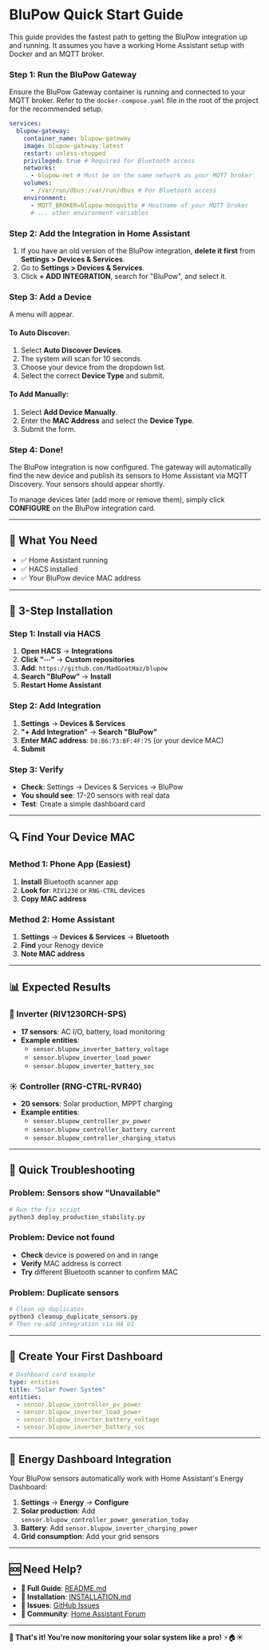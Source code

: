 # BluPow Quick Start Guide

This guide provides the fastest path to getting the BluPow integration up and running. It assumes you have a working Home Assistant setup with Docker and an MQTT broker.

### Step 1: Run the BluPow Gateway

Ensure the BluPow Gateway container is running and connected to your MQTT broker. Refer to the `docker-compose.yaml` file in the root of the project for the recommended setup.

```yaml
services:
  blupow-gateway:
    container_name: blupow-gateway
    image: blupow-gateway:latest
    restart: unless-stopped
    privileged: true # Required for Bluetooth access
    networks:
      - blupow-net # Must be on the same network as your MQTT broker
    volumes:
      - /var/run/dbus:/var/run/dbus # For Bluetooth access
    environment:
      - MQTT_BROKER=blupow-mosquitto # Hostname of your MQTT broker
      # ... other environment variables
```

### Step 2: Add the Integration in Home Assistant

1.  If you have an old version of the BluPow integration, **delete it first** from **Settings > Devices & Services**.
2.  Go to **Settings > Devices & Services**.
3.  Click **+ ADD INTEGRATION**, search for "BluPow", and select it.

### Step 3: Add a Device

A menu will appear.

#### To Auto Discover:

1.  Select **Auto Discover Devices**.
2.  The system will scan for 10 seconds.
3.  Choose your device from the dropdown list.
4.  Select the correct **Device Type** and submit.

#### To Add Manually:

1.  Select **Add Device Manually**.
2.  Enter the **MAC Address** and select the **Device Type**.
3.  Submit the form.

### Step 4: Done!

The BluPow integration is now configured. The gateway will automatically find the new device and publish its sensors to Home Assistant via MQTT Discovery. Your sensors should appear shortly.

To manage devices later (add more or remove them), simply click **CONFIGURE** on the BluPow integration card.

---

## 🎯 **What You Need**
- ✅ Home Assistant running
- ✅ HACS installed
- ✅ Your BluPow device MAC address

---

## 🚀 **3-Step Installation**

### **Step 1: Install via HACS**
1. **Open HACS** → **Integrations**
2. **Click "⋯"** → **Custom repositories**
3. **Add**: `https://github.com/MadGoatHaz/blupow`
4. **Search "BluPow"** → **Install**
5. **Restart Home Assistant**

### **Step 2: Add Integration**
1. **Settings** → **Devices & Services**
2. **"+ Add Integration"** → **Search "BluPow"**
3. **Enter MAC address**: `D8:B6:73:BF:4F:75` (or your device MAC)
4. **Submit**

### **Step 3: Verify**
- **Check**: Settings → Devices & Services → BluPow
- **You should see**: 17-20 sensors with real data
- **Test**: Create a simple dashboard card

---

## 🔍 **Find Your Device MAC**

### **Method 1: Phone App** (Easiest)
1. **Install** Bluetooth scanner app
2. **Look for**: `RIV1230` or `RNG-CTRL` devices
3. **Copy MAC address**

### **Method 2: Home Assistant**
1. **Settings** → **Devices & Services** → **Bluetooth**
2. **Find** your Renogy device
3. **Note MAC address**

---

## 📊 **Expected Results**

### **🔌 Inverter (RIV1230RCH-SPS)**
- **17 sensors**: AC I/O, battery, load monitoring
- **Example entities**:
  - `sensor.blupow_inverter_battery_voltage`
  - `sensor.blupow_inverter_load_power`
  - `sensor.blupow_inverter_battery_soc`

### **☀️ Controller (RNG-CTRL-RVR40)**
- **20 sensors**: Solar production, MPPT charging
- **Example entities**:
  - `sensor.blupow_controller_pv_power`
  - `sensor.blupow_controller_battery_current`
  - `sensor.blupow_controller_charging_status`

---

## 🚨 **Quick Troubleshooting**

### **Problem: Sensors show "Unavailable"**
```bash
# Run the fix script
python3 deploy_production_stability.py
```

### **Problem: Device not found**
- **Check** device is powered on and in range
- **Verify** MAC address is correct
- **Try** different Bluetooth scanner to confirm MAC

### **Problem: Duplicate sensors**
```bash
# Clean up duplicates
python3 cleanup_duplicate_sensors.py
# Then re-add integration via HA UI
```

---

## 🎨 **Create Your First Dashboard**

```yaml
# Dashboard card example
type: entities
title: "Solar Power System"
entities:
  - sensor.blupow_controller_pv_power
  - sensor.blupow_inverter_load_power
  - sensor.blupow_inverter_battery_voltage
  - sensor.blupow_inverter_battery_soc
```

---

## 📱 **Energy Dashboard Integration**

Your BluPow sensors automatically work with Home Assistant's Energy Dashboard:

1. **Settings** → **Energy** → **Configure**
2. **Solar production**: Add `sensor.blupow_controller_power_generation_today`
3. **Battery**: Add `sensor.blupow_inverter_charging_power`
4. **Grid consumption**: Add your grid sensors

---

## 🆘 **Need Help?**

- **📖 Full Guide**: [README.md](../README.md)
- **🔧 Installation**: [INSTALLATION.md](../INSTALLATION.md)
- **🐛 Issues**: [GitHub Issues](https://github.com/MadGoatHaz/blupow/issues)
- **💬 Community**: [Home Assistant Forum](https://community.home-assistant.io)

---

**🎉 That's it! You're now monitoring your solar system like a pro!** ⚡🏠☀️ 